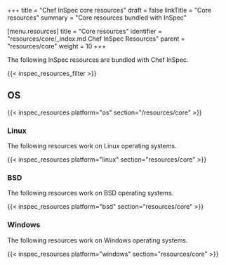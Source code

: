+++
title = "Chef InSpec core resources"
draft = false
linkTitle = "Core resources"
summary = "Core resources bundled with InSpec"

[menu.resources]
    title = "Core resources"
    identifier = "resources/core/_index.md Chef InSpec Resources"
    parent = "resources/core"
    weight = 10
+++

The following InSpec resources are bundled with Chef InSpec.

{{< inspec_resources_filter >}}

## OS

{{< inspec_resources platform="os" section="/resources/core" >}}

### Linux

The following resources work on Linux operating systems.

{{< inspec_resources platform="linux" section="resources/core" >}}

### BSD

The following resources work on BSD operating systems.

{{< inspec_resources platform="bsd" section="resources/core" >}}

### Windows

The following resources work on Windows operating systems.

{{< inspec_resources platform="windows" section="resources/core" >}}
